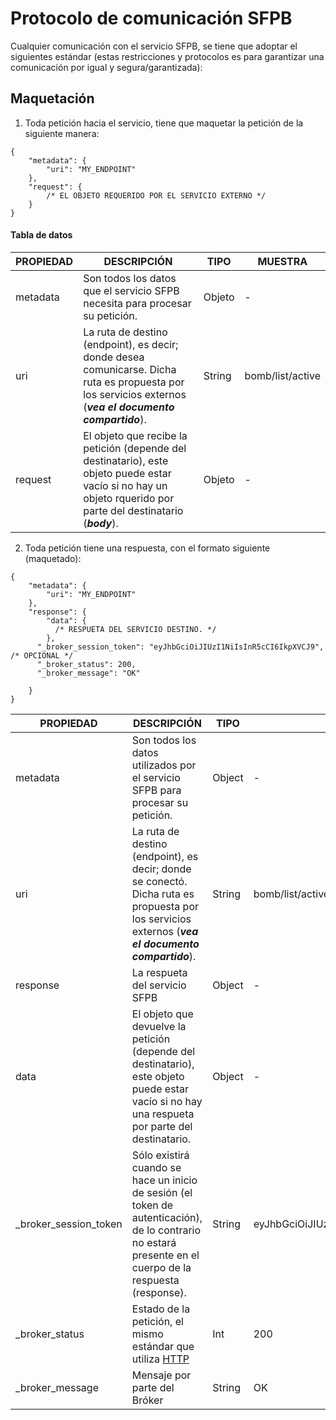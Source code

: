 # Protocolo de comunicación SFPB

Cualquier comunicación con el servicio SFPB, se tiene que adoptar el siguientes
estándar (estas restricciones y protocolos es para garantizar una comunicación
por igual y segura/garantizada):

## Maquetación

1. Toda petición hacia el servicio, tiene que maquetar la petición de la siguiente manera:

```json5
{
    "metadata": {
        "uri": "MY_ENDPOINT"
    },
    "request": {
        /* EL OBJETO REQUERIDO POR EL SERVICIO EXTERNO */
    }
}
```
#### Tabla de datos

| PROPIEDAD          | DESCRIPCIÓN                                                                                                                                                      | TIPO   | MUESTRA          |
|--------------------|------------------------------------------------------------------------------------------------------------------------------------------------------------------|--------|------------------|
| metadata           | Son todos los datos que el servicio SFPB necesita para procesar su petición.                                                                                     | Objeto | -                |
| uri                | La ruta de destino (endpoint), es decir; donde desea comunicarse. Dicha ruta es propuesta por los servicios externos (**_vea el documento compartido_**).        | String | bomb/list/active |
| request            | El objeto que recibe la petición (depende del destinatario), este objeto puede estar vacío si no hay un objeto rquerido por parte del destinatario (**_body_**). | Objeto | -                |

2. Toda petición tiene una respuesta, con el formato siguiente (maquetado):
```json5
{
    "metadata": {
        "uri": "MY_ENDPOINT"
    },
    "response": {
        "data": {
          /* RESPUETA DEL SERVICIO DESTINO. */
        },
      "_broker_session_token": "eyJhbGciOiJIUzI1NiIsInR5cCI6IkpXVCJ9", /* OPCIONAL */
      "_broker_status": 200,
      "_broker_message": "OK"

    }
}
```

| PROPIEDAD             | DESCRIPCIÓN                                                                                                                                               | TIPO   | MUESTRA                              |
|-----------------------|-----------------------------------------------------------------------------------------------------------------------------------------------------------|--------|--------------------------------------|
| metadata              | Son todos los datos utilizados por el servicio SFPB para procesar su petición.                                                                            | Object | -                                    |
| uri                   | La ruta de destino (endpoint), es decir; donde se conectó. Dicha ruta es propuesta por los servicios externos (**_vea el documento compartido_**).        | String | bomb/list/active                     |
| response              | La respueta del servicio SFPB                                                                                                                             | Object | -                                    |
| data                  | El objeto que devuelve la petición (depende del destinatario), este objeto puede estar vacío si no hay una respueta por parte del destinatario.           | Object | -                                    |
| _broker_session_token | Sólo existirá cuando se hace un inicio de sesión (el token de autenticación), de lo contrario no estará presente en el cuerpo de la respuesta (response). | String | eyJhbGciOiJIUzI1NiIsInR5cCI6IkpXVCJ9 |
| _broker_status        | Estado de la petición, el mismo estándar que utiliza [HTTP](https://developer.mozilla.org/es/docs/Web/HTTP/Reference/Status)                              | Int    | 200                                  |
| _broker_message       | Mensaje por parte del Bróker                                                                                                                              | String | OK                                   |
